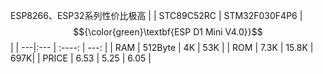 ESP8266、ESP32系列性价比极高
| | STC89C52RC | STM32F030F4P6 | $${\color{green}\textbf{ESP D1 Mini V4.0}}$$ |
| ---|:--- | :----: | ---: |
| RAM | 512Byte | 4K | 53K |
| ROM | 7.3K | 15.8K | 697K|
| PRICE | 6.53 | 5.25 |  6.05 |
